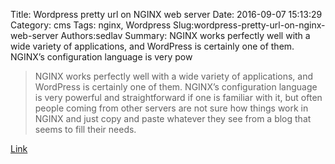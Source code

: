 Title: Wordpress pretty url on NGINX web server
Date: 2016-09-07 15:13:29
Category: cms
Tags: nginx, Wordpress
Slug:wordpress-pretty-url-on-nginx-web-server
Authors:sedlav
Summary: NGINX works perfectly well with a wide variety of applications, and WordPress is certainly one of them. NGINX’s configuration language is very pow

> NGINX works perfectly well with a wide variety of applications, and WordPress is certainly one of them. NGINX’s configuration language is very powerful and straightforward if one is familiar with it, but often people coming from other servers are not sure how things work in NGINX and just copy and paste whatever they see from a blog that seems to fill their needs.

[Link](https://www.nginx.com/resources/wiki/start/topics/recipes/wordpress/)
